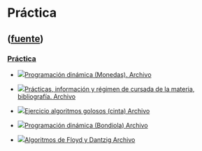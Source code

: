 # Práctica
([fuente](https://campus.exactas.uba.ar/course/view.php?id=992&section=5))
---
### [Práctica](https://campus.exactas.uba.ar/course/view.php?id=992&section=5)

  - [![ ](https://campus.exactas.uba.ar/theme/image.php/aardvark/core/1524752928/f/pdf-24)Programación dinámica (Monedas). Archivo](https://campus.exactas.uba.ar/mod/resource/view.php?id=53310)

  - [![ ](https://campus.exactas.uba.ar/theme/image.php/aardvark/core/1524752928/f/pdf-24)Prácticas, información y régimen de cursada de la materia, bibliografía. Archivo](https://campus.exactas.uba.ar/mod/resource/view.php?id=60146)

  - [![ ](https://campus.exactas.uba.ar/theme/image.php/aardvark/core/1524752928/f/pdf-24)Ejercicio algoritmos golosos (cinta) Archivo](https://campus.exactas.uba.ar/mod/resource/view.php?id=60355)

  - [![ ](https://campus.exactas.uba.ar/theme/image.php/aardvark/core/1524752928/f/pdf-24)Programación dinámica (Bondiola) Archivo](https://campus.exactas.uba.ar/mod/resource/view.php?id=60551)

  - [![ ](https://campus.exactas.uba.ar/theme/image.php/aardvark/core/1524752928/f/pdf-24)Algoritmos de Floyd y Dantzig Archivo](https://campus.exactas.uba.ar/mod/resource/view.php?id=62010)

